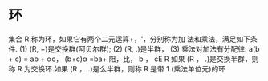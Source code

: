 # 环

集合 R 称为环，如果它有两个二元运算+，'，分别称为加
法和乘法，满足如下条件.
(1) (R, +)是交换群(阿贝尔群);
(2) (R, .)是半群，
(3) 乘法对加法有分配律: a(b + c) = ab + αc，
(b+c)α =ba+ 阻，比， b ， cE R
如果 (R ， .)是交换半群，则称 R 为交换环.如果 (R ， .)是么半群，则称 R 是带
1 (乘法单位元)的环